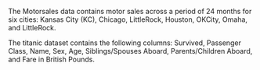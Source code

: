 The Motorsales data contains motor sales across a period of 24 months for six cities: Kansas City (KC), Chicago, LittleRock, Houston, OKCity, Omaha, and LittleRock.

The titanic dataset contains the following columns: Survived, Passenger Class, Name, Sex, Age, Siblings/Spouses Aboard, Parents/Children Aboard, and Fare in British Pounds.
